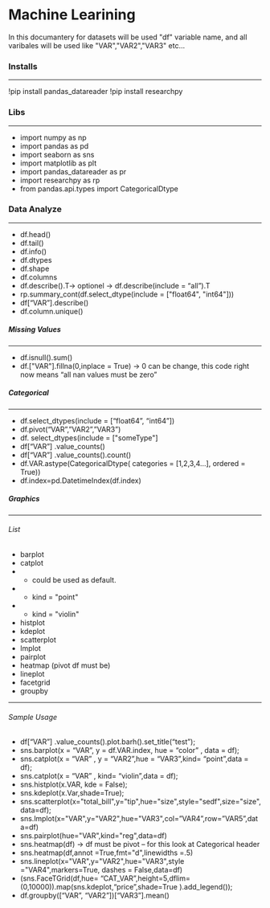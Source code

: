 # Machine Learining
In this documantery for datasets will be used "df" variable name, and all varibales will be used like "VAR","VAR2","VAR3" etc...
### Installs

------------


!pip install pandas_datareader
!pip install researchpy
### Libs

------------

- import numpy as np
- import pandas as pd
- import seaborn as sns
- import matplotlib as plt
- import pandas_datareader as pr
- import researchpy as rp
- from pandas.api.types import CategoricalDtype
### Data Analyze
------------
- df.head()
- df.tail()
- df.info()
- df.dtypes
- df.shape
- df.columns
- df.describe().T-> optionel -> df.describe(include = “all”).T
- rp.summary_cont(df.select_dtype(include = ["float64", "int64"]))
- df[“VAR”].describe()
- df.column.unique()
##### Missing Values

------------
- df.isnull().sum()
- df.["VAR"].fillna(0,inplace = True) -> 0 can be change, this code right now means “all nan values must be zero”
##### Categorical

------------
- df.select_dtypes(include = [“float64”, “int64”])
- df.pivot(“VAR”,”VAR2”,”VAR3”)
- df. select_dtypes(include = ["someType"]
- df[“VAR”] .value_counts()
- df[“VAR”] .value_counts().count()
- df.VAR.astype(CategoricalDtype( categories = [1,2,3,4…], ordered = True))
- df.index=pd.DatetimeIndex(df.index)
#####  Graphics

------------
###### List
- barplot
- catplot
- - could be used as default.
- - kind = "point"
- - kind = "violin"
- histplot
- kdeplot
- scatterplot
- lmplot
- pairplot
- heatmap (pivot df must be)
- lineplot
- facetgrid
- groupby

----
###### Sample Usage

- df[“VAR”] .value_counts().plot.barh().set_title(“test”);
- sns.barplot(x = “VAR”, y = df.VAR.index, hue = “color” , data = df);
- sns.catplot(x = “VAR” , y = “VAR2”,hue = “VAR3”,kind= “point”,data = df);
- sns.catplot(x = “VAR” , kind= “violin”,data = df);
- sns.histplot(x.VAR, kde = False);
- sns.kdeplot(x.Var,shade=True);
- sns.scatterplot(x="total_bill",y="tip",hue="size",style="sedf",size="size",data=df);
- sns.lmplot(x="VAR",y="VAR2",hue="VAR3",col=”VAR4”,row=”VAR5”,data=df)
- sns.pairplot(hue="VAR",kind="reg",data=df)
- sns.heatmap(df) -> df must be pivot – for this look at Categorical header
- sns.heatmap(df,annot =True,fmt="d",linewidths =.5)
- sns.lineplot(x="VAR",y="VAR2",hue="VAR3",style ="VAR4",markers=True, dashes = False,data=df)
- (sns.FaceTGrid(df,hue= “CAT_VAR”,height=5,dflim=(0,10000)).map(sns.kdeplot,“price”,shade=True ).add_legend());
- df.groupby([“VAR”, “VAR2”])[“VAR3”].mean()

